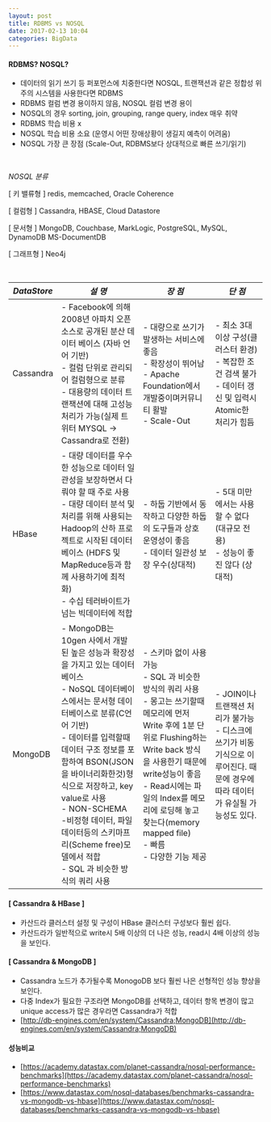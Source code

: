 ```yaml
---
layout: post
title: RDBMS vs NOSQL
date: 2017-02-13 10:04
categories: BigData
---
```


#### RDBMS? NOSQL?

- 데이터의 읽기 쓰기 등 퍼포먼스에 치중한다면 NOSQL, 트랜잭션과 같은 정합성 위주의 시스템을 사용한다면 RDBMS
- RDBMS 컬럼 변경 용이하지 않음, NOSQL 컬럼 변경 용이
- NOSQL의 경우 sorting, join, grouping, range query, index 매우 취약
- RDBMS 학습 비용 x
- NOSQL 학습 비용 소요 (운영시 어떤 장애상황이 생길지 예측이 어려움)
- NOSQL 가장 큰 장점 (Scale-Out, RDBMS보다 상대적으로 빠른 쓰기/읽기)

<br>

*NOSQL 분류*

\[ 키 밸류형 \] redis, memcached, Oracle Coherence

\[ 컬럼형   \] Cassandra, HBASE, Cloud Datastore

\[ 문서형   \] MongoDB, Couchbase, MarkLogic, PostgreSQL, MySQL, DynamoDB MS-DocumentDB

\[ 그래프형  \] Neo4j

<br>

| *DataStore* | *설 명* | *장 점* | *단 점* |
|-----------|-----------|-----------------|------------------------|
| Cassandra | - Facebook에 의해 2008년 아파치 오픈소스로 공개된 분산 데이터 베이스 (자바 언어 기반)<br> - 컬럼 단위로 관리되어 컬럼형으로 분류<br> - 대용량의 데이터 트랜잭션에 대해 고성능 처리가 가능(실제 트위터 MYSQL -> Cassandra로 전환)                                                                                                                                                                         | - 대량으로 쓰기가 발생하는 서비스에 좋음<br> - 확장성이 뛰어남<br> - Apache Foundation에서 개발중이며커뮤니티 활발<br> - Scale-Out                                                                                                                                                                                  | - 최소 3대 이상 구성(클러스터 환경)<br> - 복잡한 조건 검색 불가<br> - 데이터 갱신 및 입력시 Atomic한 처리가 힘듬                 |
| HBase     | - 대량 데이터를 우수한 성능으로 데이터 일관성을 보장하면서 다뤄야 할 때 주로 사용<br> - 대량 데이터 분석 및 처리를 위해 사용되는 Hadoop의 산하 프로젝트로 시작된 데이터베이스 (HDFS 및 MapReduce등과 함께 사용하기에 최적화) <br> - 수십 테러바이트가 넘는 빅데이터에 적합                                                                                                                               | - 하둡 기반에서 동작하고 다양한 하둡 의 도구들과 상호 운영성이 좋음<br> - 데이터 일관성 보장 우수(상대적)                                                                                                                                                                                                             | - 5대 미만에서는 사용할 수 없다(대규모 전용)<br> - 성능이 좋진 않다 (상대적)                                                      |
| MongoDB   | - MongoDB는 10gen 사에서 개발된 높은 성능과 확장성을 가지고 있는 데이터베이스<br> - NoSQL 데이터베이스에서는 문서형 데이터베이스로 분류(C언어 기반)<br> - 데이터를 입력할때 데이터 구조 정보를 포함하여 BSON(JSON을 바이너리화한것)형식으로 저장하고, key value로 사용<br> - NON-SCHEMA<br> -비정형 데이터, 파일 데이터등의 스키마프리(Scheme free)모델에서 적합<br> - SQL 과 비슷한 방식의 쿼리 사용 | - 스키마 없이 사용 가능 <br> - SQL 과 비슷한 방식의 쿼리 사용<br> - 몽고는 쓰기할때 메모리에 먼저 Write 후에 1분 단위로 Flushing하는 Write back 방식을 사용한기 때문에 write성능이 좋음<br> - Read시에는 파일의 Index를 메모리에 로딩해   놓고 찾는다(memory mapped file) <br> - 빠름<br> - 다양한 기능 제공<br> | - JOIN이나 트랜잭션 처리가 불가능<br> - 디스크에 쓰기가 비동기식으로 이루어진다. 때문에 경우에 따라 데이터가 유실될 가능성도 있다. |

#### \[ Cassandra & HBase \]

- 카산드라 클러스터 설정 및 구성이 HBase 클러스터 구성보다 훨씬 쉽다.
- 카산드라가 일반적으로 write시 5배 이상의 더 나은 성능, read시 4배 이상의 성능을 보인다.

#### \[ Cassandra & MongoDB \]

- Cassandra 노드가 추가될수록 MonogoDB 보다 훨씬 나은 선형적인 성능 향상을 보인다.
- 다중 Index가 필요한 구조라면 MongoDB를 선택하고, 데이터 항목 변경이 많고 unique access가 많은 경우라면 Cassandra가 적합
- [http://db-engines.com/en/system/Cassandra;MongoDB](http://db-engines.com/en/system/Cassandra;MongoDB)

#### 성능비교

* [https://academy.datastax.com/planet-cassandra/nosql-performance-benchmarks](https://academy.datastax.com/planet-cassandra/nosql-performance-benchmarks)
* [https://www.datastax.com/nosql-databases/benchmarks-cassandra-vs-mongodb-vs-hbase](https://www.datastax.com/nosql-databases/benchmarks-cassandra-vs-mongodb-vs-hbase)
